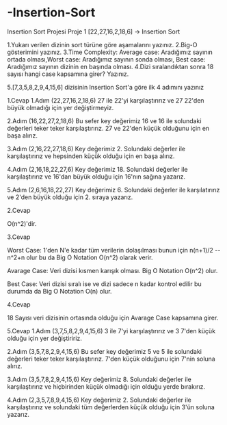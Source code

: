 # -Insertion-Sort

Insertion Sort Projesi
Proje 1
[22,27,16,2,18,6] -> Insertion Sort

1.Yukarı verilen dizinin sort türüne göre aşamalarını yazınız.
2.Big-O gösterimini yazınız.
3.Time Complexity: Average case: Aradığımız sayının ortada olması,Worst case: Aradığımız sayının sonda olması, Best case: Aradığımız sayının dizinin en başında olması.
4.Dizi sıralandıktan sonra 18 sayısı hangi case kapsamına girer? Yazınız.


5.[7,3,5,8,2,9,4,15,6] dizisinin Insertion Sort'a göre ilk 4 adımını yazınız

1.Cevap
1.Adım (22,27,16,2,18,6)
27 ile 22'yi karşılaştırırız ve 27 22'den büyük olmadığı için yer değiştirmeyiz.

2.Adım (16,22,27,2,18,6)
Bu sefer key değerimiz 16 ve 16 ile solundaki değerleri teker teker karşılaştırırız. 27 ve 22'den küçük olduğunu için en başa alırız.

3.Adım (2,16,22,27,18,6)
Key değerimiz 2. Solundaki değerler ile karşılaştırırız ve hepsinden küçük olduğu için en başa alırız.

4.Adım (2,16,18,22,27,6)
Key değerimiz 18. Solundaki değerler ile karşılaştırırız ve 16'dan büyük olduğu için 16'nın sağına yazarız.

5.Adım (2,6,16,18,22,27)
Key değerimiz 6. Solundaki değerler ile karşılatırırız ve 2'den büyük olduğu için 2. sıraya yazarız.

2.Cevap

O(n^2)'dir.

3.Cevap

Worst Case: 1'den N'e kadar tüm verilerin dolaşılması bunun için n(n+1)/2 -- n^2+n olur bu da Big O Notation  O(n^2) olarak verir.

Avarage Case: Veri dizisi kısmen karışık olması. Big O Notation O(n^2) olur.

Best Case: Veri dizisi sıralı ise ve dizi sadece n kadar kontrol edilir bu durumda da Big O Notation  O(n) olur.


4.Cevap

18 Sayısı veri dizisinin ortasında olduğu için Avarage Case kapsamına girer.

5.Cevap
1.Adım (3,7,5,8,2,9,4,15,6)
3 ile 7'yi karşılaştırırız ve 3 7'den küçük olduğu için yer değiştiririz.

2.Adım (3,5,7,8,2,9,4,15,6)
Bu sefer key değerimiz 5 ve 5 ile solundaki değerleri teker teker karşılaştırırız. 7'den küçük olduğunu için 7'nin soluna alırız.

3.Adım (3,5,7,8,2,9,4,15,6)
Key değerimiz 8. Solundaki değerler ile karşılaştırırız ve hiçbirinden küçük olmadığı için olduğu yerde bırakırız.

4.Adım (2,3,5,7,8,9,4,15,6)
Key değerimiz 2. Solundaki değerler ile karşılaştırırız ve solundaki tüm değerlerden küçük olduğu için 3'ün soluna yazarız.
